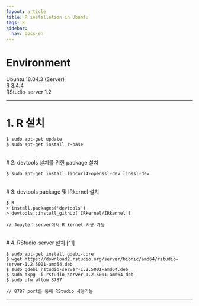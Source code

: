 ```yaml
---
layout: article
title: R installation in Ubuntu
tags: R
sidebar:
  nav: docs-en
---
```


# Environment
Ubuntu 18.04.3 (Server) <br>
R 3.4.4 <br>
RStudio-server 1.2 <br>

<!--more-->

---

# 1. R 설치

    $ sudo apt-get update
    $ sudo apt-get install r-base

<br>
# 2. devtools 설치를 위한 package 설치

    $ sudo apt-get install libcurl4-openssl-dev libssl-dev

<br>
# 3. devtools package 및 IRkernel 설치

    $ R
    > install.packages('devtools')
    > devtools::install_github('IRkernel/IRkernel')

    // Jupyter server에서 R kernel 사용 가능
<br>
# 4. RStudio-server 설치 [^1]

    $ sudo apt-get install gdebi-core
    $ wget https://download2.rstudio.org/server/bionic/amd64/rstudio-server-1.2.5001-amd64.deb
    $ sudo gdebi rstudio-server-1.2.5001-amd64.deb
    $ sudo dkpg -i rstudio-server-1.2.5001-amd64.deb
    $ sudo ufw allow 8787

    // 8787 port를 통해 RStudio 사용가능


---
[^1]: [https://rstudio.com/products/rstudio/download-server/debian-ubuntu/](https://rstudio.com/products/rstudio/download-server/debian-ubuntu/)
